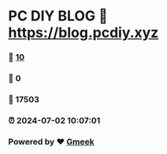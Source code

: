 # PC DIY BLOG :link: https://blog.pcdiy.xyz 
### :page_facing_up: [10](https://blog.pcdiy.xyz/tag.html) 
### :speech_balloon: 0 
### :hibiscus: 17503 
### :alarm_clock: 2024-07-02 10:07:01 
### Powered by :heart: [Gmeek](https://github.com/Meekdai/Gmeek)
